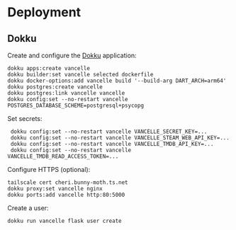 Deployment
==========

Dokku
-----

Create and configure the [Dokku](https://dokku.com/) application:

```shell
dokku apps:create vancelle
dokku builder:set vancelle selected dockerfile
dokku docker-options:add vancelle build '--build-arg DART_ARCH=arm64'
dokku postgres:create vancelle
dokku postgres:link vancelle vancelle
dokku config:set --no-restart vancelle POSTGRES_DATABASE_SCHEME=postgresql+psycopg
```

Set secrets:

```shell
 dokku config:set --no-restart vancelle VANCELLE_SECRET_KEY=...
 dokku config:set --no-restart vancelle VANCELLE_STEAM_WEB_API_KEY=...
 dokku config:set --no-restart vancelle VANCELLE_TMDB_API_KEY=...
 dokku config:set --no-restart vancelle VANCELLE_TMDB_READ_ACCESS_TOKEN=...
```

Configure HTTPS (optional):

```shell
tailscale cert cheri.bunny-moth.ts.net
dokku proxy:set vancelle nginx
dokku ports:add vancelle http:80:5000
```

Create a user:

```shell
dokku run vancelle flask user create
```
